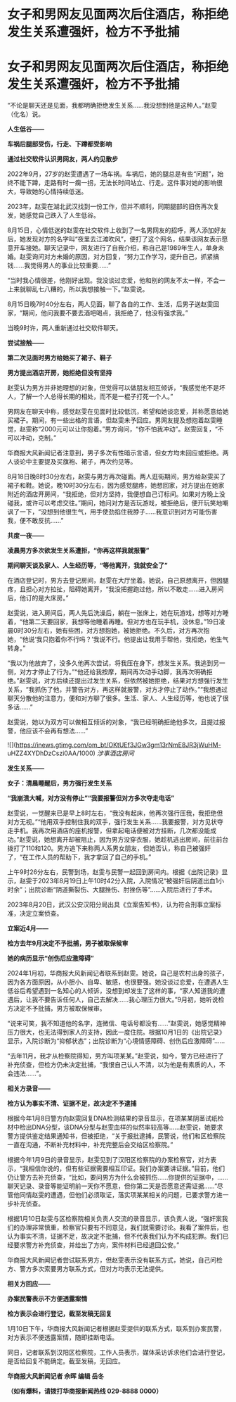 # 女子和男网友见面两次后住酒店，称拒绝发生关系遭强奸，检方不予批捕

# 女子和男网友见面两次后住酒店，称拒绝发生关系遭强奸，检方不予批捕

“不论是聊天还是见面，我都明确拒绝发生关系……我没想到他是这种人。”赵雯（化名）说。

**人生低谷——**

**车祸后腿部受伤，行走、下蹲都受影响**

**通过社交软件认识男网友，两人约见散步**

2022年9月，27岁的赵雯遭遇了一场车祸。车祸后，她的腿总是有些“问题”，始终不能下蹲，走路有时一瘸一拐，无法长时间站立、行走。这件事对她的影响很大，导致她的心情持续低迷。

2023年，赵雯在湖北武汉找到一份工作，但并不顺利，同期腿部的旧伤再次复发，她感觉自己跌入了人生低谷。

8月15日，心情低迷的赵雯在社交软件上收到了一名男网友的招呼，两人添加好友后，她发现对方的名字叫“夜里去江滩吹风”，便打了这个网名，结果该网友表示愿意开车接她。聊天记录中，网友进行了自我介绍，称自己是1989年生人，单身未婚。赵雯询问对方未婚的原因，对方回复，“努力工作学习，提升自己，抓紧搞钱……我觉得男人的事业比较重要……”

“当时我心情很差，他刚好出现。我没谈过恋爱，他和别的网友不太一样，不会一上来就聊乱七八糟的，所以我想接触一下。”赵雯说。

8月15日晚7时40分左右，两人见面，聊了各自的工作、生活，后男子送赵雯回家，“期间，他问我要不要去酒吧喝点，我拒绝了，他没有强求我。”

当晚9时许，两人重新通过社交软件聊天。

**尝试接触——**

**第二次见面时男方给她买了裙子、鞋子**

**男方提出酒店开房，她拒绝但没有坚持**

赵雯认为男方并非她理想的对象，但觉得可以做朋友相互倾诉，“我感觉他不是坏人，了解一个人总得长期的相处，而不是一棍子打死一个人。”

男网友在聊天中称，感觉赵雯在见面时比较低沉，希望和她谈恋爱，并称愿意给她买裙子。期间，有一些出格的言语，但赵雯未予回应。男网友提及想抱着赵雯睡觉，赵雯称“2000元可以让你抱着。”男方询问，“你不怕我冲动”。赵雯回复，“不可以冲动，克制。”

华商报大风新闻记者注意到，男子多次有性暗示言语，但女方均未回应或拒绝。两人谈论中主要提及买旗袍、裙子，再次约见等。

8月18日晚8时30分左右，赵雯与男方再次碰面。两人逛街期间，男方给赵雯买了裙子和鞋。她说，晚10时30分左右，因为感觉腿疼，她想回家，对方提出在她家附近的酒店开房间，“我拒绝，但对方坚持，我便想自己订标间。如果对方晚上没碰我，或许可以考虑交往。”期间，她问对方是否玩游戏，被拒绝后，便开玩笑地嘲讽了一下，“没想到他很生气，用手使劲掐住我脖子……我意识到对方可能伤害我，便不敢反抗……”

**共度一夜——**

**凌晨男方多次欲发生关系遭拒，“你再这样我就报警”**

**期间聊天谈及家人、人生经历等，“等他离开，我就安全了”**

在酒店登记时，男方去登记房间，赵雯在大厅坐着。她说，自己原想离开，但因腿疼，且担心对方拉扯，阻碍她离开，“我没把握跑过他，所以不敢走……进入房间后，他订的是大床房。”

赵雯说，进入房间后，两人先后洗澡后，躺在一张床上，她在玩游戏，想等对方睡着，“他第二天要回家，我想等他睡着再睡。但对方也在玩手机，没休息。”19日凌晨0时30分左右，她有些困，对方想抱她，被她拒绝。不久后，对方再次抱她，“他说‘我只抱着你不行吗？’我说不行。他提出让我用手帮他，我拒绝，他生气转身。”

“我以为他放弃了，没多久他再次尝试，将我压在身下，想发生关系。我逃到另一侧，对方才停止了行为。”“他还给我按摩，期间再次动手动脚，我再次明确拒绝。”赵雯说，对方后续还提出过发生关系，但依然被她拒绝，结果对方想强行发生关系，“我抓伤了他，并警告对方，再这样就报警，对方才停止了动作。”“我想通过聊天分散他的注意力，便和对方聊了很多。生活、家人、人生经历等，他也说了很多话……”

赵雯说，她以为双方可以做相互倾诉的对象，“我已经明确拒绝他多次，且提过报警，他应该不会再有想法……”

![](https://inews.gtimg.com/om_bt/OKtUEf3JGw3gm13rNmE8JR3jWuHM-
uHZZ4XYDhDzCszi0AA/1000) _涉事酒店房间_

**发生关系——**

**女子：清晨睡醒后，男方强行发生关系**

**“我崩溃大喊，对方没有停止”“我要报警但对方多次夺走电话”**

赵雯说，一觉醒来已是早上8时左右，“我没有起床，他再次强行压我，我拒绝但对方无视。”“他用双手控制住我的双手，强行发生关系……我要报警，对方见状夺走手机。我再次用酒店的座机报警，但拿起电话便被对方挂断，几次都没能成功。”赵雯说，她想离开却被阻止，因为男方没穿衣服，她趁机逃出房间，前往前台拨打了110和120。男方追下来称两人系男女朋友，但她否认，称自己被强奸了，“在工作人员的帮助下，我才拿回了自己的手机。”

上午9时26分左右，民警到场，赵雯与民警一起回到房间内。根据《出院记录》显示，赵雯于2023年8月19日上午10时42分入院，入院情况“被强奸后阴道出血1小时余”；出院诊断“阴道撕裂伤、大腿挫伤、肘挫伤等”……入院后进行了手术。

2023年8月20日，武汉公安汉阳分局出具《立案告知书》，认为符合刑事立案标准，决定立案侦查。

**立案近4月——**

**检方去年9月决定不予批捕，男子被取保候审**

**她的病历显示“创伤后应激障碍”**

2024年1月初，华商报大风新闻记者联系到赵雯。她说，自己是农村出身的孩子，因为各方面原因，从小胆小、自卑、敏感，也很要强。她没谈过恋爱，在遭遇人生低谷后希望遇到一名知心的人倾诉，没想到却发生了这样的事，“家人知道我的遭遇后，让我不要告诉任何人，自己去解决……我心理压力很大。”9月初，她听说检方决定不予批捕，男方被取保候审。

“说来可笑，我不知道他的名字，连微信、电话号都没有……”赵雯说，她感觉精神压力很大，也无法得到家人的支持，因此一度住院。根据10月1日的《出院记录》显示，入院诊断为“抑郁状态”；出院诊断为“心境情感障碍、创伤后应激障碍”……

“去年11月，我才从检察院得知，男方叫项某某。”赵雯说，如今，警方已经进行了补充侦查，但检方仍未决定批捕，“我恨自己认人不清，以为他是有素质的人，不会违法……”。

**相关方录音——**

**检方认为事实不清、证据不足，故决定不予逮捕**

根据今年1月8日警方向赵雯回复DNA检测结果的录音显示，在项某某阴茎试纸检材中检出DNA分型，该DNA分型与赵雯血样的似然率较高等……赵雯说，她要求警方提供鉴定结果通知书，但被拒绝，“关于报批逮捕，民警说，他们和区检察院一直在沟通，不断补充材料中，补充完整后会交给区检察院。”

根据今年1月9日的录音显示，赵雯见到了汉阳区检察院的办案检察官，对方表示，“我相信你说的，但有些证据需要相互印证。我们办案要讲证据。”目前，他们仍让警方去补充侦查，“比如，要问男方为什么会被抓伤……你提供的证据中，……聊天记录、录音等能证明前一天你不愿意，但你第二天是否愿意还需证据……”尽管他同情赵雯的遭遇，但他们必须取证，落实项某某相关的问题，已要求警方进一步补充侦查。

根据1月10日赵雯与区检察院相关负责人交流的录音显示，该负责人说，“强奸案我们的办理非常慎重，检察官只要有不同意见，我们就需要讨论。我看了案件后，也认为事实不清，证据不足，故决定不批捕，但不代表我们认为不构成犯罪。我们已经要求警方补充侦查，并给出了方向，案件材料已经退回公安。”

华商报大风新闻记者尝试联系男方，但赵雯表示没有联系方式，她说，自己问检方、警方多次索要男方联系方式，但对方均表示无法提供。

**相关方回应——**

**办案民警表示不方便透露案情**

**检方表示会进行登记，截至发稿无回复**

1月10日下午，华商报大风新闻记者根据赵雯提供的联系方式，联系到办案民警，对方表示不便透露案情，随即挂断电话。

同日，记者联系到汉阳区检察院，工作人员表示，媒体采访诉求他们会进行登记，是否给回复不能确定。截至发稿，无回应。

**华商报大风新闻记者 佘晖 编辑 岳冬**

**（如有爆料，请拨打华商报新闻热线 029-8888 0000）**

